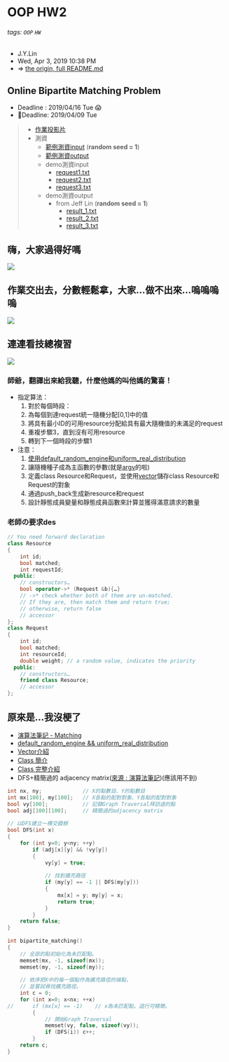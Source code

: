 # OOP HW2
###### tags: `OOP` `HW`
- J.Y.Lin
- Wed, Apr 3, 2019 10:38 PM
- => [the origin, full README.md](https://hackmd.io/s/H1LBL8XuE)

## Online Bipartite Matching Problem
- Deadline : 2019/04/16 Tue :scream:
- :angel:Deadline: 2019/04/09 Tue

> - [作業投影片](https://drive.google.com/file/d/1VWK8Y671w0VmbK7Uwt8CzW0TUZSgjuK9/view?usp=sharing)
> - 測資
>   - [範例測資input](https://drive.google.com/open?id=19VoonSAhEhoZPuA4eJbpAmf2lGLOdJje) (**random seed = 1**)
>   - [範例測資output](https://drive.google.com/file/d/1jtP1wCh-5gt1ApXCJ8-OcDyEpiLQSB_x/view?usp=sharing)
>   - demo測資input
>       - [request1.txt](https://drive.google.com/file/d/14411vEOxkb7CeI9syc2pfUtoehnNxbnA/view?usp=sharing)
>       - [request2.txt](https://drive.google.com/open?id=1U28GfWj_LU3a3Na_YEQFc8l5OAK7VsSS)
>       - [request3.txt](https://drive.google.com/open?id=1lA87OY-LvKq6nSKSZPL0UMDfVW0eIB_D)
>   - demo測資output
>       - from Jeff Lin (**random seed = 1**)
>           - [result_1.txt](https://drive.google.com/file/d/1GR03q-0oZxTaq-Hsvdty0FxmvdnpkVIs/view?usp=sharing)
>           - [result_2.txt](https://drive.google.com/file/d/1VylLeVlpBZo9PGZtufiH02SnQFmO9gDd/view?usp=sharing)
>           - [result_3.txt](https://drive.google.com/open?id=11cY6AuDNMtn8VkqzJ1NGp44zBymeB1Vo)


## 嗨，大家過得好嗎
![](https://i.imgur.com/hifXOXh.png)


## 作業交出去，分數輕鬆拿，大家...做不出來...嗚嗚嗚嗚
![](https://i.imgur.com/eLOHWsO.png)


## 連連看技總複習
![](https://i.imgur.com/76tiRub.png)

### 師爺，翻譯出來給我聽，什麼他媽的叫他媽的驚喜！
- 指定算法：
    1. 對於每個時段：
    2. 為每個到達request統一隨機分配[0,1]中的值
    3. 將具有最小ID的可用resource分配給具有最大隨機值的未滿足的request
    4. 重複步驟3，直到沒有可用resource
    5. 轉到下一個時段的步驟1
- 注意：
    1. [使用default_random_engine和uniform_real_distribution](https://blog.gtwang.org/programming/cpp-random-number-generator-and-probability-distribution-tutorial/)
    2. 讓隨機種子成為主函數的參數(就是[argv](https://blog.gtwang.org/programming/c-cpp-tutorial-argc-argv-read-command-line-arguments/)的啦)
    3. 定義class Resource和Request，並使用[vector](https://mropengate.blogspot.com/2015/07/cc-vector-stl.html)儲存class Resource和Request的對象
    4. 通過push_back生成新resource和request
    5. 設計靜態成員變量和靜態成員函數來計算並獲得滿意請求的數量

### 老師の要求des
```c++
// You need forward declaration
class Resource
{
    int id;
    bool matched;
    int requestId;
  public:
    // constructors…
    bool operator->* (Request &b){…}
    // ->* check whether both of them are un-matched.
    // If they are, then match them and return true;
    // otherwise, return false
    // accessor
};
class Request
{
    int id;
    bool matched;
    int resourceId;
    double weight; // a random value, indicates the priority
  public:
    // constructors…
    friend class Resource;
    // accessor
};
```


## 原來是...我沒梗了
- [演算法筆記 - Matching](http://www.csie.ntnu.edu.tw/~u91029/Matching.html)
- [default_random_engine && uniform_real_distribution](https://blog.gtwang.org/programming/cpp-random-number-generator-and-probability-distribution-tutorial/)
- [Vector介紹](https://mropengate.blogspot.com/2015/07/cc-vector-stl.html)
- [Class 簡介](https://openhome.cc/Gossip/CppGossip/ClassABC.html)
- [Class 完整介紹](https://pydoing.blogspot.com/2012/10/cpp-class.html)
- DFS+精簡過的 adjacency matrix([來源 : 演算法筆記](http://www.csie.ntnu.edu.tw/~u91029/Matching.html#4))(應該用不到)
```c++
int nx, ny;             // X的點數目、Y的點數目
int mx[100], my[100];   // X各點的配對對象、Y各點的配對對象
bool vy[100];           // 記錄Graph Traversal拜訪過的點
bool adj[100][100];     // 精簡過的adjacency matrix
 
// 以DFS建立一棵交錯樹
bool DFS(int x)
{
    for (int y=0; y<ny; ++y)
        if (adj[x][y] && !vy[y])
        {
            vy[y] = true;
 
            // 找到擴充路徑
            if (my[y] == -1 || DFS(my[y]))
            {
                mx[x] = y; my[y] = x;
                return true;
            }
        }
    return false;
}
 
int bipartite_matching()
{
    // 全部的點初始化為未匹配點。
    memset(mx, -1, sizeof(mx));
    memset(my, -1, sizeof(my));
 
    // 依序把X中的每一個點作為擴充路徑的端點，
    // 並嘗試尋找擴充路徑。
    int c = 0;
    for (int x=0; x<nx; ++x)
//      if (mx[x] == -1)    // x為未匹配點，這行可精簡。
        {
            // 開始Graph Traversal
            memset(vy, false, sizeof(vy));
            if (DFS(i)) c++;
        }
    return c;
}
```
